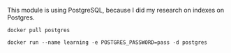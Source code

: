 This module is using PostgreSQL, because I did my research on indexes on Postgres. 

`docker pull postgres`

`docker run --name learning -e POSTGRES_PASSWORD=pass -d postgres`